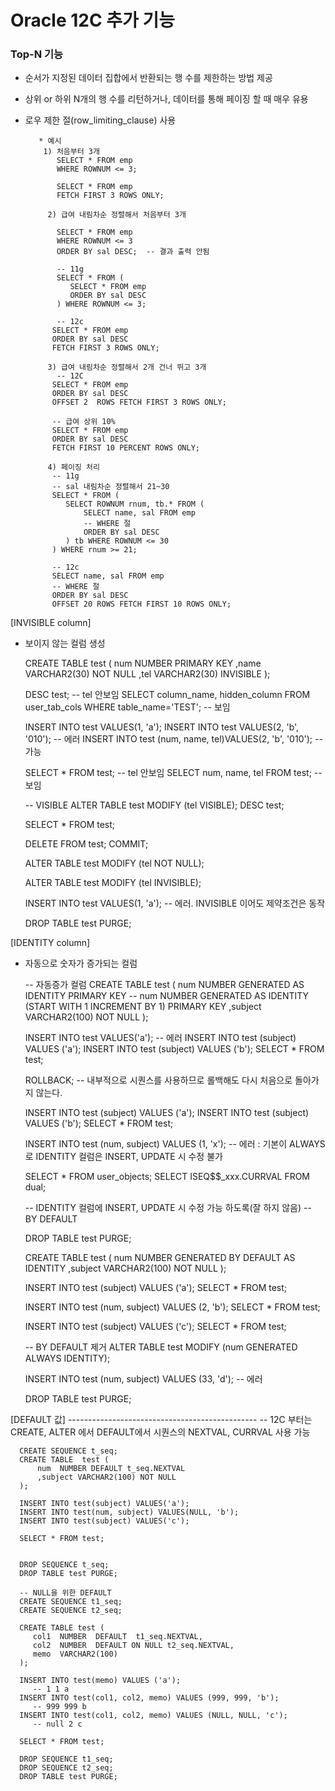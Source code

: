 # Oracle 12C 추가 기능 

### Top-N 기능
 - 순서가 지정된 데이터 집합에서 반환되는 행 수를 제한하는 방법 제공 
 - 상위 or 하위 N개의 행 수를 리턴하거나, 데이터를 통해 페이징 할 때 매우 유용
 - 로우 제한 절(row_limiting_clause) 사용 
  
		  * 예시 
		   1) 처음부터 3개 
		      SELECT * FROM emp
		      WHERE ROWNUM <= 3;

			  SELECT * FROM emp
			  FETCH FIRST 3 ROWS ONLY;     

		    2) 급여 내림차순 정렬해서 처음부터 3개

			  SELECT * FROM emp
			  WHERE ROWNUM <= 3
			  ORDER BY sal DESC;  -- 결과 출력 안됨

			  -- 11g
			  SELECT * FROM (
			     SELECT * FROM emp
			     ORDER BY sal DESC
			  ) WHERE ROWNUM <= 3;

			  -- 12c
		     SELECT * FROM emp
		     ORDER BY sal DESC
			 FETCH FIRST 3 ROWS ONLY;

		    3) 급여 내림차순 정렬해서 2개 건너 뛰고 3개
			  -- 12C
		     SELECT * FROM emp
		     ORDER BY sal DESC
			 OFFSET 2  ROWS FETCH FIRST 3 ROWS ONLY;

			 -- 급여 상위 10%
		     SELECT * FROM emp
		     ORDER BY sal DESC
			 FETCH FIRST 10 PERCENT ROWS ONLY;

			4) 페이징 처리 
		     -- 11g 
			 -- sal 내림차순 정렬해서 21~30
			 SELECT * FROM (
			    SELECT ROWNUM rnum, tb.* FROM (
				    SELECT name, sal FROM emp
					-- WHERE 절
					ORDER BY sal DESC
				) tb WHERE ROWNUM <= 30
			 ) WHERE rnum >= 21;

			 -- 12c
			 SELECT name, sal FROM emp
			 -- WHERE 절
			 ORDER BY sal DESC
			 OFFSET 20 ROWS FETCH FIRST 10 ROWS ONLY;


[INVISIBLE column]
 - 보이지 않는 컬럼 생성 

	  CREATE TABLE test (
	      num  NUMBER  PRIMARY  KEY
		  ,name  VARCHAR2(30) NOT NULL
		  ,tel   VARCHAR2(30) INVISIBLE
	  );
	  
	  DESC test;  -- tel 안보임
	  SELECT column_name, hidden_column
	  FROM user_tab_cols WHERE table_name='TEST';
	           -- 보임
	  
	  INSERT INTO test VALUES(1, 'a');
	  INSERT INTO test VALUES(2, 'b', '010'); -- 에러
	  INSERT INTO test (num, name, tel)VALUES(2, 'b', '010'); -- 가능
	  
	  SELECT * FROM test; -- tel 안보임
	  SELECT num, name, tel FROM test; -- 보임
	  
	  -- VISIBLE
	  ALTER TABLE test MODIFY (tel VISIBLE);
	  DESC test;
	  
	  SELECT * FROM test;
	  
	  DELETE FROM test;
	  COMMIT;
	  
	  ALTER TABLE test MODIFY (tel NOT NULL);
	  
	  ALTER TABLE test MODIFY (tel INVISIBLE);
	  
	  INSERT INTO test VALUES(1, 'a');
	     -- 에러. INVISIBLE 이어도 제약조건은 동작
	  
	  DROP TABLE test PURGE;


[IDENTITY column]
 - 자동으로 숫자가 증가되는 컬럼 
    
      -- 자동증가 컬럼
	  CREATE TABLE  test (
	      num  NUMBER GENERATED AS IDENTITY PRIMARY KEY
		  -- num  NUMBER GENERATED AS IDENTITY (START WITH 1 INCREMENT BY 1) PRIMARY KEY
		  ,subject VARCHAR2(100) NOT NULL
	  );
	  
	  INSERT INTO test VALUES('a');
	      -- 에러
	  INSERT INTO test (subject) VALUES ('a');
	  INSERT INTO test (subject) VALUES ('b');
	  SELECT * FROM test;
	  
	  ROLLBACK;
       -- 내부적으로 시퀀스를 사용하므로 롤백해도 다시 처음으로 돌아가지 않는다.
	  
	  INSERT INTO test (subject) VALUES ('a');
	  INSERT INTO test (subject) VALUES ('b');
	  SELECT * FROM test;

	  INSERT INTO test (num, subject) VALUES (1, 'x');
	          -- 에러 :  기본이 ALWAYS 로 IDENTITY 컬럼은 INSERT, UPDATE 시 수정 불가
			  
	  SELECT * FROM user_objects;
	  SELECT ISEQ$$_xxx.CURRVAL FROM dual;
	  
	  -- IDENTITY 컬럼에 INSERT, UPDATE 시 수정 가능 하도록(잘 하지 않음)
	     -- BY DEFAULT
		 
	  DROP TABLE test PURGE;
	  
	  CREATE TABLE  test (
	      num  NUMBER GENERATED BY DEFAULT AS IDENTITY
		  ,subject VARCHAR2(100) NOT NULL
	  );
	  
	  INSERT INTO test (subject) VALUES ('a');
	  SELECT * FROM test;
	  
	  INSERT INTO test (num, subject) VALUES (2, 'b');
	  SELECT * FROM test;
	  
	  INSERT INTO test (subject) VALUES ('c');
	  SELECT * FROM test;
	  
	  -- BY DEFAULT 제거
	  ALTER TABLE test MODIFY (num GENERATED ALWAYS IDENTITY);
	  
	  INSERT INTO test (num, subject) VALUES (33, 'd');
	         -- 에러

      DROP TABLE test PURGE;


[DEFAULT 값]
      -----------------------------------------------
      -- 12C 부터는 CREATE, ALTER 에서 DEFAULT에서 시퀀스의 NEXTVAL, CURRVAL 사용 가능
	  
	  CREATE SEQUENCE t_seq;
	  CREATE TABLE  test (
	      num  NUMBER DEFAULT t_seq.NEXTVAL
		  ,subject VARCHAR2(100) NOT NULL
	  );
	  
	  INSERT INTO test(subject) VALUES('a');
	  INSERT INTO test(num, subject) VALUES(NULL, 'b');
  	  INSERT INTO test(subject) VALUES('c');
		  
      SELECT * FROM test;
	  
	  
	  DROP SEQUENCE t_seq;
	  DROP TABLE test PURGE;
	  
	  -- NULL을 위한 DEFAULT
	  CREATE SEQUENCE t1_seq;
	  CREATE SEQUENCE t2_seq;
	  
	  CREATE TABLE test (
	     col1  NUMBER  DEFAULT  t1_seq.NEXTVAL,
	     col2  NUMBER  DEFAULT ON NULL t2_seq.NEXTVAL,
		 memo  VARCHAR2(100)
	  );
	  
	  INSERT INTO test(memo) VALUES ('a');
	     -- 1 1 a
	  INSERT INTO test(col1, col2, memo) VALUES (999, 999, 'b');
	     -- 999 999 b
	  INSERT INTO test(col1, col2, memo) VALUES (NULL, NULL, 'c');
	     -- null 2 c
	  
	  SELECT * FROM test;
	  
	  DROP SEQUENCE t1_seq;
	  DROP SEQUENCE t2_seq;
	  DROP TABLE test PURGE;
